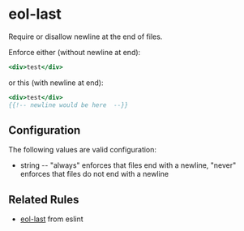 # eol-last

Require or disallow newline at the end of files.

Enforce either (without newline at end):

```hbs
<div>test</div>
```

or this (with newline at end):

```hbs
<div>test</div>
{{!-- newline would be here  --}}
```

## Configuration

The following values are valid configuration:

* string -- "always" enforces that files end with a newline, "never" enforces that files do not end with a newline

## Related Rules

* [eol-last](https://eslint.org/docs/rules/eol-last) from eslint

